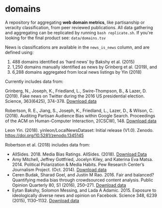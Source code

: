 # domains

A repository for aggregating __web domain metrics__, like partisanship or veracity classification, from peer reviewed publications. All data gathering and aggregating can be replicated by running `bash replicate.sh`. If you're looking for the final product see: `data/domains.tsv`


News is classifications are available in the `news_is_news` column, and are defined using:  
1. 488 domains identified as ‘hard news’ by Bakshy et al. (2015)
2. 1,250 domains manually identified as news by Grinberg et al. (2019), and 
3. 6,288 domains aggregated from local news listings by Yin (2018)


Currently includes data from:

Grinberg, N., Joseph, K., Friedland, L., Swire-Thompson, B., & Lazer, D. (2019). Fake news on Twitter during the 2016 US presidential election. Science, 363(6425), 374-378.  [Download data](https://github.com/LazerLab/twitter-fake-news-replication/tree/master/domains/domain_coding/data)  

Robertson, R. E., Jiang, S., Joseph, K., Friedland, L., Lazer, D., & Wilson, C. (2018). Auditing Partisan Audience Bias within Google Search. Proceedings of the ACM on Human-Computer Interaction, 2(CSCW), 148.  [Download data](http://personalization.ccs.neu.edu/static/archive/bias_scores.tar.gz)  

Leon Yin. (2018). yinleon/LocalNewsDataset: Initial release (V1.0). Zenodo. https://doi.org/10.5281/zenodo.1345145  

Robertson et al. (2018) includes data from:  
- AllSides. 2018. Media Bias Ratings. AllSides. (2018). [Download Data](https://www.allsides.com/media-bias/media-bias-ratings)  
- Amy Mitchell, Jeffrey Gottfried, Jocelyn Kiley, and Katerina Eva Matsa. 2014. Political Polarization & Media Habits. Pew Research Center’s Journalism Project. (Oct. 2014). [Download data](https://assets.pewresearch.org/wp-content/uploads/sites/13/2014/10/Political-Polarization-and-Media-Habits-FINAL-REPORT-7-27-15.pdf)  
- Ceren Budak, Sharad Goel, and Justin M Rao. 2016. Fair and balanced? Quantifying media bias through crowdsourced content analysis. Public Opinion Quarterly 80, S1 (2016), 250–271. [Download data](https://deepblue.lib.umich.edu/data/concern/data_sets/8w32r569d?locale=en)  
- Eytan Bakshy, Solomon Messing, and Lada A Adamic. 2015. Exposure to ideologically diverse news and opinion on Facebook. Science 348, 6239 (2015), 1130–1132. [Download data](https://science.sciencemag.org/content/sci/suppl/2015/05/06/science.aaa1160.DC1/Bakshy-SM.revision.1.pdf)  

<!-- papers used or referenced in Robertson et al. 2018 but not in scores -->
<!-- Juhi Kulshrestha, Motahhare Eslami, Johnnatan Messias, Muhammad Bilal Zafar, Saptarshi Ghosh, Krishna P Gummadi, and Karrie Karahalios. 2017. Quantifying search bias: Investigating sources of bias for political searches in social media. In 20th ACM Conference on Computer-Supported Cooperative Work and Social Computing (CSCW 2017). [Research Paper](http://social.cs.uiuc.edu/papers/pdfs/search-bias-cscw-2017-cameraReady.pdf) -->
<!-- William Hobbs, Lisa Friedland, Kenneth Joseph, Oren Tsur, Stefan Wojcik, and David Lazer. 2017. “Voters of the Year” 19 Voters Who Were Unintentional Election Poll Sensors on Twitter. In ICWSM. [Research Paper](https://hobbs.human.cornell.edu/SensorsICWSM17.pdf) -->
